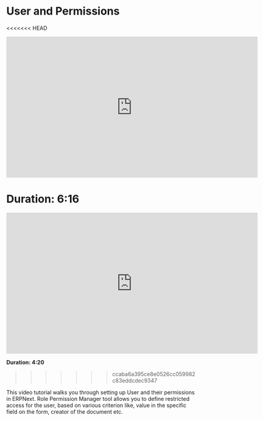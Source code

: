 # User and Permissions

<<<<<<< HEAD
<iframe width="660" height="371" src="https://www.youtube.com/embed/8Slw1hsTmUI" frameborder="0" allowfullscreen></iframe>

**Duration: 6:16**
=======
<iframe width="660" height="371" src="https://www.youtube.com/embed/fnBoRhBrwR4" frameborder="0" allowfullscreen></iframe>

**Duration: 4:20**
>>>>>>> ccaba6a395ce8e0526cc059982c83eddcdec9347

This video tutorial walks you through setting up User and their permissions in ERPNext. Role Permission Manager tool allows you to define restricted access for the user, based on various criterion like, value in the specific field on the form, creator of the document etc.
